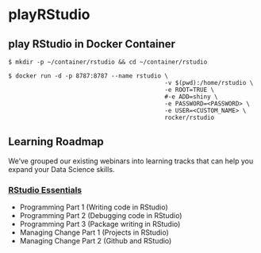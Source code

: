 # playRStudio

## play RStudio in Docker Container

```
$ mkdir -p ~/container/rstudio && cd ~/container/rstudio

$ docker run -d -p 8787:8787 --name rstudio \
                                            -v $(pwd):/home/rstudio \
                                            -e ROOT=TRUE \
                                            #-e ADD=shiny \
                                            -e PASSWORD=<PASSWORD> \
                                            -e USER=<CUSTOM_NAME> \
                                            rocker/rstudio

```

## Learning Roadmap

We’ve grouped our existing webinars into learning tracks that can help you expand your Data Science skills.

### [RStudio Essentials](https://www.rstudio.com/resources/webinars/#849ed0fea538d4329)

- Programming Part 1 (Writing code in RStudio)
- Programming Part 2 (Debugging code in RStudio)
- Programming Part 3 (Package writing in RStudio)
- Managing Change Part 1 (Projects in RStudio)
- Managing Change Part 2 (Github and RStudio)
